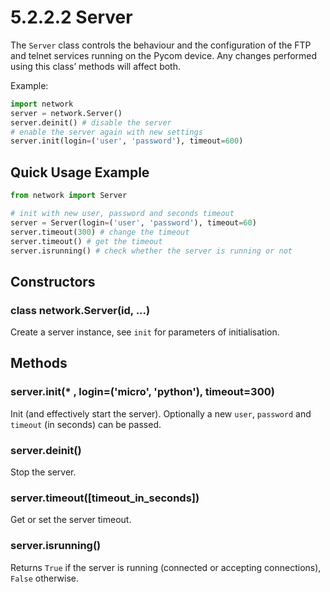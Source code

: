 # 5.2.2.2 Server

The `Server` class controls the behaviour and the configuration of the FTP and telnet services running on the Pycom device. Any changes performed using this class’ methods will affect both.

Example:

```python
import network
server = network.Server()
server.deinit() # disable the server
# enable the server again with new settings
server.init(login=('user', 'password'), timeout=600)
```

## Quick Usage Example

```python
from network import Server

# init with new user, password and seconds timeout
server = Server(login=('user', 'password'), timeout=60)
server.timeout(300) # change the timeout
server.timeout() # get the timeout
server.isrunning() # check whether the server is running or not
```

## Constructors

### class network.Server\(id, ...\)

Create a server instance, see `init` for parameters of initialisation.

## Methods

### server.init\(\* , login=\('micro', 'python'\), timeout=300\)

Init \(and effectively start the server\). Optionally a new `user`, `password` and `timeout` \(in seconds\) can be passed.

### server.deinit\(\)

Stop the server.

### server.timeout\(\[timeout\_in\_seconds\]\)

Get or set the server timeout.

### server.isrunning\(\)

Returns `True` if the server is running \(connected or accepting connections\), `False` otherwise.


